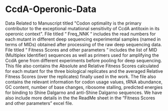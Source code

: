 # CcdA-Operonic-Data
Data Related to Manuscript titled "Codon optimality is the primary contributor to the exceptional mutational sensitivity of CcdA antitoxin in its operonic context".
File titled “ Freq_NNK “ includes the read numbers for each mutant in different deep sequencing experimental samples (named in terms of MIDs) obtained after processing of the raw deep sequencing data.
File titled “ Fitness Scores and other parameters “ includes the list of MID (Multiplex Identifier) sequences as well as primers used for amplifying the CcdA gene from different experiments before pooling for deep sequencing. This file also contains the Absolute and Relative Fitness Scores calculated for each mutant for the three biological replicates and the averaged Relative Fitness Scores (over the replicates) finally used in the work. The file also contains the relevant information for codon usage values, tRNA abundance, GC content, number of base changes, ribosome stalling, predicted energies for binding to Shine Dalgarno and anti-Shine Dalgarno sequences. We have also include more details in the the ReadMe sheet in the “Fitness Scores and other parameters” excel file.
